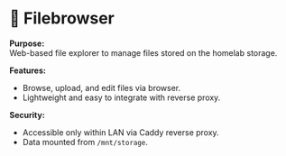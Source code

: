 # 📂 Filebrowser

**Purpose:**  
Web-based file explorer to manage files stored on the homelab storage.  

**Features:**  
- Browse, upload, and edit files via browser.  
- Lightweight and easy to integrate with reverse proxy.  

**Security:**  
- Accessible only within LAN via Caddy reverse proxy.  
- Data mounted from `/mnt/storage`.
